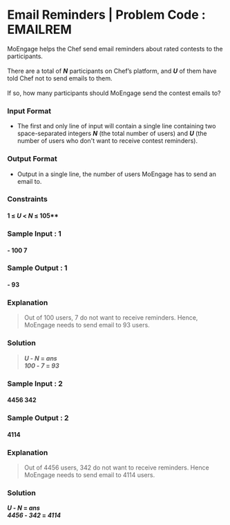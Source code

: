 # Email Reminders | Problem Code : EMAILREM


MoEngage helps the Chef send email reminders about rated contests to the participants.<br/><br/>
There are a total of **_N_** participants on Chef’s platform, and **_U_** of them have told Chef not to send emails to them.<br/><br/>
If so, how many participants should MoEngage send the contest emails to?

### Input Format<br/>
- The first and only line of input will contain a single line containing two space-separated integers ***N*** (the total number of users) and ***U*** (the number of users who don't want to receive contest reminders).<br/>
### Output Format<br/>
- Output in a single line, the number of users MoEngage has to send an email to.<br/>

### Constraints<br/>
#### 1 ≤ _U_ < _N_ ≤ 105**<br/>
### Sample Input : 1<br/>
#### - 100 7<br/>
### Sample Output : 1<br/>
#### - 93<br/>

### Explanation<br/>
> Out of 100 users, 7 do not want to receive reminders. Hence, MoEngage needs to send email to 93 users.<br/>

### Solution<br/>
> **_U_ - _N_ = _ans_**<br/>
> **_100_ - _7_ = _93_**<br/>

### Sample Input : 2<br/>
#### 4456 342<br/>
### Sample Output : 2<br/>
#### 4114<br/>

### Explanation<br/>
> Out of 4456 users, 342 do not want to receive reminders. Hence MoEngage needs to send email to 4114 users.

### Solution<br/>
**_U_ - _N_ = _ans_**<br/>
**_4456_ - _342_ = _4114_**<br/>
